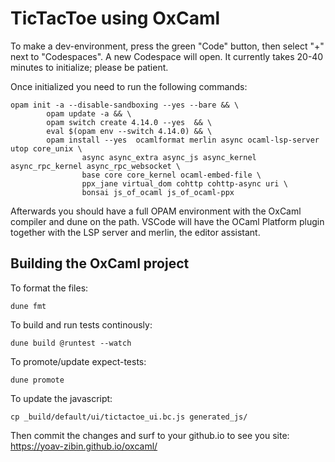 # TicTacToe using OxCaml

To make a dev-environment, press the green "Code" button, then select "+" next to "Codespaces".  A new Codespace will open.  It currently takes 20-40 minutes to initialize; please be patient.

Once initialized you need to run the following commands:
```shell
opam init -a --disable-sandboxing --yes --bare && \
        opam update -a && \
        opam switch create 4.14.0 --yes  && \
        eval $(opam env --switch 4.14.0) && \
        opam install --yes  ocamlformat merlin async ocaml-lsp-server utop core_unix \
                async async_extra async_js async_kernel async_rpc_kernel async_rpc_websocket \
                base core core_kernel ocaml-embed-file \
                ppx_jane virtual_dom cohttp cohttp-async uri \
                bonsai js_of_ocaml js_of_ocaml-ppx
```

Afterwards you should have a full OPAM environment with the OxCaml compiler and dune on the path.  VSCode will have the OCaml Platform plugin together with the LSP server and merlin, the editor assistant.

## Building the OxCaml project
To format the files:
```shell
dune fmt
```

To build and run tests continously:
```shell
dune build @runtest --watch
```

To promote/update expect-tests:
```shell
dune promote
```

To update the javascript:
```shell
cp _build/default/ui/tictactoe_ui.bc.js generated_js/
```
Then commit the changes and surf to your github.io to see you site:
https://yoav-zibin.github.io/oxcaml/


